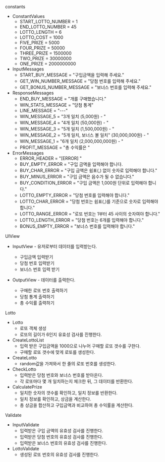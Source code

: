 constants
* ConstantValues
  - START_LOTTO_NUMBER = 1
  - END_LOTTO_NUMBER = 45
  - LOTTO_LENGTH = 6
  - LOTTO_COST = 1000
  - FIVE_PRIZE = 5000
  - FOUR_PRIZE = 50000
  - THREE_PRIZE = 1500000
  - TWO_PRIZE = 30000000
  - ONE_PRIZE = 2000000000
* InputMessages
  - START_BUY_MESSAGE = "구입금액을 입력해 주세요."
  - GET_WIN_NUMBER_MESSAGE = "당첨 번호를 입력해 주세요."
  - GET_BONUS_NUMBER_MESSAGE = "보너스 번호를 입력해 주세요."
* ResponseMessages
  - END_BUY_MESSAGE = "개를 구매했습니다."
  - WIN_STATS_MESSAGE = "당첨 통계"
  - LINE_MESSAGE = "---"
  - WIN_MESSAGE_5 = "3개 일치 (5,000원) - "
  - WIN_MESSAGE_4 = "4개 일치 (50,000원) - "
  - WIN_MESSAGE_3 = "5개 일치 (1,500,000원) - "
  - WIN_MESSAGE_2 = "5개 일치, 보너스 볼 일치" (30,000,000원) - "
  - WIN_MESSAGE_1 = "6개 일치 (2,000,000,000원) - "
  - PROFIT_MESSAGE = "총 수익률은 "
* ErrorMessages
  - ERROR_HEADER = "[ERROR] "
  - BUY_EMPTY_ERROR = "구입 금액을 입력해야 합니다.
  - BUY_CHAR_ERROR = "구입 금액은 쉼표(,) 없이 숫자로 입력해야 합니다."
  - BUY_MINUS_ERROR = "구입 금액은 음수가 될 수 없습니다."
  - BUY_CONDITION_ERROR = "구입 금액은 1,000원 단위로 입력해야 합니다."
  - LOTTO_EMPTY_ERROR = "당첨 번호를 입력해야 합니다."
  - LOTTO_CHAR_ERROR = "당첨 번호는 쉼표(,)를 기준으로 숫자로 입력해야 합니다."
  - LOTTO_RANGE_ERROR = "로또 번호는 1부터 45 사이의 숫자여야 합니다."
  - LOTTO_LENGTH_ERROR = "당첨 번호는 6개를 입력해야 합니다."
  - BONUS_EMPTY_ERROR = "보너스 번호를 입력해야 합니다."


UIView
* InputView - 유저로부터 데이터를 입력받는다.
  - 구입금액 입력받기
  - 당첨 번호 입력받기
  - 보너스 번호 입력 받기

* OutputView - 데이터를 출력한다.
  - 구매한 로또 번호 출력하기
  - 당첨 통계 출력하기
  - 총 수익률 출력하기

Lotto
* Lotto
  - 로또 객체 생성
  - 로또의 길이가 6인지 유효성 검사를 진행한다.
* CreateLottoList
  - 입력 받은 구입금액을 1000으로 나누어 구매할 로또 갯수를 구한다.
  - 구매할 로또 갯수에 맞게 로또를 생성한다.
* CreateLotto
  - random값을 가져와서 한 줄의 로또 번호를 생성한다.
* CheckLotto
  - 입력받은 당첨 번호와 보너스 번호를 받아온다.
  - 각 로또마다 몇 개 일치하는지 체크한 뒤, 그 데이터를 반환한다.
* CalculatePrize
  - 일치한 숫자의 갯수를 확인하고, 일치 정보를 반환한다.
  - 일치 정보를 확인하고, 상금을 계산한다.
  - 총 상금을 합산하고 구입금액과 비교하여 총 수익률을 계산한다.

Validate
* InputValidate
  - 입력받은 구입 금액의 유효성 검사를 진행한다.
  - 입력받은 당첨 번호의 유효성 검사를 진행한다.
  - 입력받은 보너스 번호의 유효성 검사를 진행한다.
* LottoValidate
  - 생성된 로또 번호의 유효성 검사를 진행한다.
